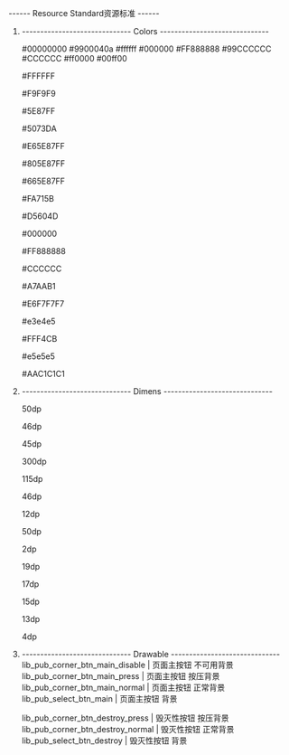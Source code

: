 ------ Resource Standard资源标准 ------

1.  ------------------------------ Colors ------------------------------
    <!--标准色-->
    <color name="lib_pub_color_trans">#00000000</color>
    <color name="lib_pub_color_translucent">#9900040a</color>
    <color name="lib_pub_color_white">#ffffff</color>
    <color name="lib_pub_color_black">#000000</color>
    <color name="lib_pub_color_gray">#FF888888</color>
    <color name="lib_pub_color_lgray">#99CCCCCC</color>
    <color name="lib_pub_color_dgray">#CCCCCC</color>
    <color name="lib_pub_color_red">#ff0000</color>
    <color name="lib_pub_color_green">#00ff00</color>

    <!--全局主背景色-->
    <color name="lib_pub_color_bg_main">#FFFFFF</color>
    <!--全局辅背景色-->
    <color name="lib_pub_color_bg_sub">#F9F9F9</color>

    <!--全局主色-->
    <color name="lib_pub_color_main">#5E87FF</color>
    <!--全局主按压色-->
    <color name="lib_pub_color_main_press">#5073DA</color>
    <!--全局主色90%透明度-->
    <color name="lib_pub_color_main_90">#E65E87FF</color>
    <!--全局主色50%透明度-->
    <color name="lib_pub_color_main_50">#805E87FF</color>
    <!--全局主色30%透明度-->
    <color name="lib_pub_color_main_30">#665E87FF</color>

    <!--全局销毁色-->
    <color name="lib_pub_color_destroy">#FA715B</color>
    <!--全局销毁按压色-->
    <color name="lib_pub_color_destroy_press">#D5604D</color>

    <!--全局文字主色-->
    <color name="lib_pub_color_text_main">#000000</color>
    <!--全局文字辅助色-->
    <color name="lib_pub_color_text_sub">#FF888888</color>
    <!--全局文字隐色-->
    <color name="lib_pub_color_text_hint">#CCCCCC</color>
    <!--全局文字不可用色-->
    <color name="lib_pub_color_text_disable">#A7AAB1</color>

    <!--全局按压色-->
    <color name="lib_pub_color_press">#E6F7F7F7</color>
    <!--全局隐色-->
    <color name="lib_pub_color_hint">#e3e4e5</color>
    <!--全局提醒色-->
    <color name="lib_pub_color_notice">#FFF4CB</color>
    <!--全局分割线色-->
    <color name="lib_pub_color_line">#e5e5e5</color>
    <!--全局弹窗背景色-->
    <color name="lib_pub_color_dialog_bg">#AAC1C1C1</color>


1.  ------------------------------ Dimens ------------------------------
    <!--全局标题栏高度-->
    <dimen name="lib_pub_dimen_title_height">50dp</dimen>
    <!--全局Tab高度-->
    <dimen name="lib_pub_dimen_tab_height">46dp</dimen>
    <!--全局设置行高度-->
    <dimen name="lib_pub_dimen_row_height">45dp</dimen>
    <!--全局弹窗宽度-->
    <dimen name="lib_pub_dimen_dialog_width">300dp</dimen>
    <!--全局弹窗最小高度-->
    <dimen name="lib_pub_dimen_dialog_min_height">115dp</dimen>
    <!--全局弹窗按钮高度-->
    <dimen name="lib_pub_dimen_dialog_btn_height">46dp</dimen>
    <!--全局Margin-->
    <dimen name="lib_pub_dimen_margin">12dp</dimen>

    <!--全局Item高度-->
    <dimen name="lib_pub_dimen_item_height">50dp</dimen>
    <!--全局Item Margin高度-->
    <dimen name="lib_pub_dimen_item_margin_top">2dp</dimen>

    <!--全局文字主大小值-->
    <dimen name="lib_pub_dimen_text_main">19dp</dimen>
    <!--全局文字辅助大小值-->
    <dimen name="lib_pub_dimen_text_sub">17dp</dimen>
    <!--全局文字较小值-->
    <dimen name="lib_pub_dimen_text_small">15dp</dimen>
    <!--全局文字迷你值-->
    <dimen name="lib_pub_dimen_text_mini">13dp</dimen>

    <!--全局按钮圆角值-->
    <dimen name="lib_pub_dimen_btn_corner">4dp</dimen>


3.  ------------------------------ Drawable ------------------------------
    lib_pub_corner_btn_main_disable     |  页面主按钮 不可用背景
    lib_pub_corner_btn_main_press       |  页面主按钮 按压背景
    lib_pub_corner_btn_main_normal      |  页面主按钮 正常背景
    lib_pub_select_btn_main             |  页面主按钮 背景

    lib_pub_corner_btn_destroy_press    |  毁灭性按钮 按压背景
    lib_pub_corner_btn_destroy_normal   |  毁灭性按钮 正常背景
    lib_pub_select_btn_destroy          |  毁灭性按钮 背景

